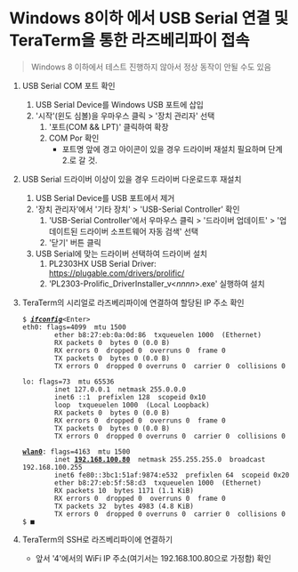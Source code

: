 # Windows 8이하 에서 USB Serial 연결 및 TeraTerm을 통한 라즈베리파이 접속
  > Windows 8 이하에서 테스트 진행하지 않아서 정상 동작이 안될 수도 있음

1. USB Serial COM 포트 확인
   1. USB Serial Device를 Windows USB 포트에 삽입
   2. '시작'(윈도 심볼)을 우마우스 클릭 &gt; '장치 관리자' 선택
      1. '포트(COM && LPT)' 클릭하여 확장
	  2. COM Por 확인
	     * 포트명 앞에 경고 아이콘이 있을 경우 드라이버 재설치 필요하며 단계 2.로 갈 것.

2. USB Serial 드라이버 이상이 있을 경우 드라이버 다운로드후 재설치
   1. USB Serial Device를 USB 포트에서 제거
   2. '장치 관리자'에서 '기타 장치' &gt; 'USB-Serial Controller' 확인
      1. 'USB-Serial Controller'에서 우마우스 클릭 &gt; '드라이버 업데이트' &gt; '업데이트된 드라이버 소프트웨어 자동 검색' 선택
	  2. '닫기' 버튼 클릭
   2. USB Serial에 맞는 드라이버 선택하여 드라이버 설치
      1. PL2303HX USB Serial Driver: https://plugable.com/drivers/prolific/
	  2. 'PL2303-Prolific_DriverInstaller_v&lt;<i>nnnn</i>&gt;.exe' 실행하여 설치

3. TeraTerm의 시리얼로 라즈베리파이에 연결하여 할당된 IP 주소 확인
   <pre><code>$ <b><u><i>ifconfig</i></u></b>&lt;Enter&gt;
   eth0: flags=4099<UP,BROADCAST,MULTICAST>  mtu 1500
           ether b8:27:eb:0a:0d:86  txqueuelen 1000  (Ethernet)
           RX packets 0  bytes 0 (0.0 B)
           RX errors 0  dropped 0  overruns 0  frame 0
           TX packets 0  bytes 0 (0.0 B)
           TX errors 0  dropped 0 overruns 0  carrier 0  collisions 0

   lo: flags=73<UP,LOOPBACK,RUNNING>  mtu 65536
           inet 127.0.0.1  netmask 255.0.0.0
           inet6 ::1  prefixlen 128  scopeid 0x10<host>
           loop  txqueuelen 1000  (Local Loopback)
           RX packets 0  bytes 0 (0.0 B)
           RX errors 0  dropped 0  overruns 0  frame 0
           TX packets 0  bytes 0 (0.0 B)
           TX errors 0  dropped 0 overruns 0  carrier 0  collisions 0

   <b><u>wlan0</u></b>: flags=4163<UP,BROADCAST,RUNNING,MULTICAST>  mtu 1500
           inet <b><u>192.168.100.80</u></b>  netmask 255.255.255.0  broadcast 192.168.100.255
           inet6 fe80::3bc1:51af:9874:e532  prefixlen 64  scopeid 0x20<link>
           ether b8:27:eb:5f:58:d3  txqueuelen 1000  (Ethernet)
           RX packets 10  bytes 1171 (1.1 KiB)
           RX errors 0  dropped 0  overruns 0  frame 0
           TX packets 32  bytes 4983 (4.8 KiB)
           TX errors 0  dropped 0 overruns 0  carrier 0  collisions 0
   $ ■</code></pre>
   
5. TeraTerm의 SSH로 라즈베리파이에 연결하기
   * 앞서 '4'에서의 WiFi IP 주소(여기서는 192.168.100.80으로 가정함) 확인
